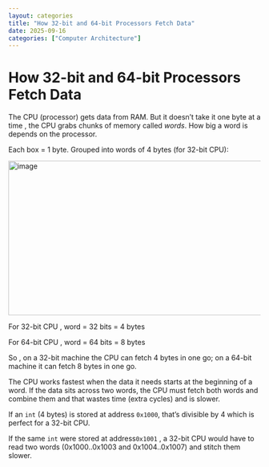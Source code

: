 ```yaml
---
layout: categories
title: "How 32-bit and 64-bit Processors Fetch Data"
date: 2025-09-16
categories: ["Computer Architecture"]  
---
```


# How 32-bit and 64-bit Processors Fetch Data

The CPU (processor) gets data from RAM. But it doesn’t take it one byte at a time , the CPU grabs chunks of memory called *words*. How big a word is depends on the processor.

Each box = 1 byte. Grouped into words of 4 bytes (for 32-bit CPU):

<img width="923" height="308" alt="image" src="https://github.com/user-attachments/assets/6c80a93d-7bf5-4653-b888-0bbf1003998d" />

For 32-bit CPU , word = 32 bits = 4 bytes

For 64-bit CPU , word = 64 bits = 8 bytes

So , on a 32-bit machine the CPU can fetch 4 bytes in one go; on a 64-bit machine it can fetch 8 bytes in one go.

The CPU works fastest when the data it needs starts at the beginning of a word. If the data sits across two words, the CPU must fetch both words and combine them and that wastes time (extra cycles) and is slower.

If an `int` (4 bytes) is stored at address `0x1000`, that’s divisible by 4 which is perfect for a 32-bit CPU.

If the same `int` were stored at address`0x1001` , a 32-bit CPU would have to read two words (0x1000..0x1003 and 0x1004..0x1007) and stitch them slower.

